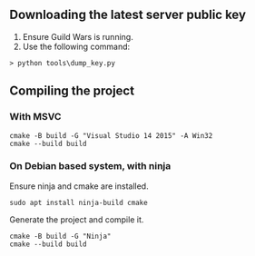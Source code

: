 ## Downloading the latest server public key
1. Ensure Guild Wars is running.
2. Use the following command:
```
> python tools\dump_key.py
```

## Compiling the project

### With MSVC
```
cmake -B build -G "Visual Studio 14 2015" -A Win32
cmake --build build
```

### On Debian based system, with ninja
Ensure ninja and cmake are installed.
```
sudo apt install ninja-build cmake
```

Generate the project and compile it.
```
cmake -B build -G "Ninja"
cmake --build build
```